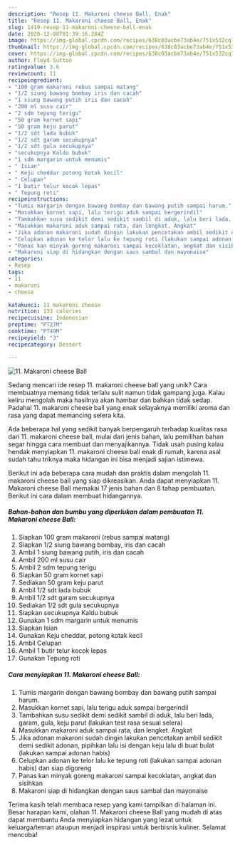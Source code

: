 ```yaml
---
description: "Resep 11. Makaroni cheese Ball, Enak"
title: "Resep 11. Makaroni cheese Ball, Enak"
slug: 1419-resep-11-makaroni-cheese-ball-enak
date: 2020-12-08T01:39:16.284Z
image: https://img-global.cpcdn.com/recipes/638c03acbe73ab4e/751x532cq70/11-makaroni-cheese-ball-foto-resep-utama.jpg
thumbnail: https://img-global.cpcdn.com/recipes/638c03acbe73ab4e/751x532cq70/11-makaroni-cheese-ball-foto-resep-utama.jpg
cover: https://img-global.cpcdn.com/recipes/638c03acbe73ab4e/751x532cq70/11-makaroni-cheese-ball-foto-resep-utama.jpg
author: Floyd Sutton
ratingvalue: 3.6
reviewcount: 11
recipeingredient:
- "100 gram makaroni rebus sampai matang"
- "1/2 siung bawang bombay iris dan cacah"
- "1 siung bawang putih iris dan cacah"
- "200 ml susu cair"
- "2 sdm tepung terigu"
- "50 gram kornet sapi"
- "50 gram keju parut"
- "1/2 sdt lada bubuk"
- "1/2 sdt garam secukupnya"
- "1/2 sdt gula secukupnya"
- "secukupnya Kaldu bubuk"
- "1 sdm margarin untuk menumis"
- " Isian"
- " Keju cheddar potong kotak kecil"
- " Celupan"
- "1 butir telur kocok lepas"
- " Tepung roti"
recipeinstructions:
- "Tumis margarin dengan bawang bombay dan bawang putih sampai harum."
- "Masukkan kornet sapi, lalu terigu aduk sampai bergerindil"
- "Tambahkan susu sedikit demi sedikit sambil di aduk, lalu beri lada, garam, gula, keju parut (lakukan test rasa sesuai selera)"
- "Masukkan makaroni aduk sampai rata, dan lengket. Angkat"
- "Jika adonan makaroni sudah dingin lakukan pencetakan ambil sedikit demi sedikit adonan, pipihkan lalu isi dengan keju lalu di buat bulat (lakukan sampai adonan habis)"
- "Celupkan adonan ke telor lalu ke tepung roti (lakukan sampai adonan habis) dan siap digoreng"
- "Panas kan minyak goreng makaroni sampai kecoklatan, angkat dan sisihkan"
- "Makaroni siap di hidangkan dengan saus sambal dan mayonaise"
categories:
- Resep
tags:
- 11
- makaroni
- cheese

katakunci: 11 makaroni cheese 
nutrition: 133 calories
recipecuisine: Indonesian
preptime: "PT27M"
cooktime: "PT49M"
recipeyield: "3"
recipecategory: Dessert

---
```



![11. Makaroni cheese Ball](https://img-global.cpcdn.com/recipes/638c03acbe73ab4e/751x532cq70/11-makaroni-cheese-ball-foto-resep-utama.jpg)

Sedang mencari ide resep 11. makaroni cheese ball yang unik? Cara membuatnya memang tidak terlalu sulit namun tidak gampang juga. Kalau keliru mengolah maka hasilnya akan hambar dan bahkan tidak sedap. Padahal 11. makaroni cheese ball yang enak selayaknya memiliki aroma dan rasa yang dapat memancing selera kita.



Ada beberapa hal yang sedikit banyak berpengaruh terhadap kualitas rasa dari 11. makaroni cheese ball, mulai dari jenis bahan, lalu pemilihan bahan segar hingga cara membuat dan menyajikannya. Tidak usah pusing kalau hendak menyiapkan 11. makaroni cheese ball enak di rumah, karena asal sudah tahu triknya maka hidangan ini bisa menjadi sajian istimewa.


Berikut ini ada beberapa cara mudah dan praktis dalam mengolah 11. makaroni cheese ball yang siap dikreasikan. Anda dapat menyiapkan 11. Makaroni cheese Ball memakai 17 jenis bahan dan 8 tahap pembuatan. Berikut ini cara dalam membuat hidangannya.

<!--inarticleads1-->

##### Bahan-bahan dan bumbu yang diperlukan dalam pembuatan 11. Makaroni cheese Ball:

1. Siapkan 100 gram makaroni (rebus sampai matang)
1. Siapkan 1/2 siung bawang bombay, iris dan cacah
1. Ambil 1 siung bawang putih, iris dan cacah
1. Ambil 200 ml susu cair
1. Ambil 2 sdm tepung terigu
1. Siapkan 50 gram kornet sapi
1. Sediakan 50 gram keju parut
1. Ambil 1/2 sdt lada bubuk
1. Ambil 1/2 sdt garam secukupnya
1. Sediakan 1/2 sdt gula secukupnya
1. Siapkan secukupnya Kaldu bubuk
1. Gunakan 1 sdm margarin untuk menumis
1. Siapkan  Isian
1. Gunakan  Keju cheddar, potong kotak kecil
1. Ambil  Celupan
1. Ambil 1 butir telur kocok lepas
1. Gunakan  Tepung roti




<!--inarticleads2-->

##### Cara menyiapkan 11. Makaroni cheese Ball:

1. Tumis margarin dengan bawang bombay dan bawang putih sampai harum.
1. Masukkan kornet sapi, lalu terigu aduk sampai bergerindil
1. Tambahkan susu sedikit demi sedikit sambil di aduk, lalu beri lada, garam, gula, keju parut (lakukan test rasa sesuai selera)
1. Masukkan makaroni aduk sampai rata, dan lengket. Angkat
1. Jika adonan makaroni sudah dingin lakukan pencetakan ambil sedikit demi sedikit adonan, pipihkan lalu isi dengan keju lalu di buat bulat (lakukan sampai adonan habis)
1. Celupkan adonan ke telor lalu ke tepung roti (lakukan sampai adonan habis) dan siap digoreng
1. Panas kan minyak goreng makaroni sampai kecoklatan, angkat dan sisihkan
1. Makaroni siap di hidangkan dengan saus sambal dan mayonaise




Terima kasih telah membaca resep yang kami tampilkan di halaman ini. Besar harapan kami, olahan 11. Makaroni cheese Ball yang mudah di atas dapat membantu Anda menyiapkan hidangan yang lezat untuk keluarga/teman ataupun menjadi inspirasi untuk berbisnis kuliner. Selamat mencoba!
